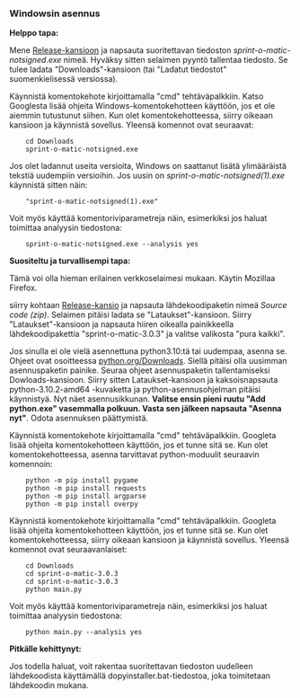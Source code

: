 ### Windowsin asennus

**Helppo tapa:**

Mene [Release-kansioon](https://github.com/LemesoftNostalgic/sprint-o-matic/releases/latest) ja napsauta suoritettavan tiedoston _sprint-o-matic-notsigned.exe_
nimeä. Hyväksy sitten selaimen pyyntö tallentaa tiedosto. Se tulee ladata
"Downloads"-kansioon (tai "Ladatut tiedostot" suomenkielisessä versiossa).

Käynnistä komentokehote kirjoittamalla "cmd" tehtäväpalkkiin.
Katso Googlesta lisää ohjeita Windows-komentokehotteen käyttöön, jos et ole
aiemmin tutustunut siihen. Kun olet komentokehotteessa,
siirry oikeaan kansioon ja käynnistä sovellus. Yleensä komennot ovat seuraavat:

```
    cd Downloads
    sprint-o-matic-notsigned.exe
```

Jos olet ladannut useita versioita, Windows on saattanut lisätä ylimääräistä
tekstiä
uudempiin versioihin. Jos uusin on _sprint-o-matic-notsigned(1).exe_
käynnistä sitten näin:

```
    "sprint-o-matic-notsigned(1).exe"
```

Voit myös käyttää komentoriviparametreja näin, esimerkiksi jos haluat toimittaa analyysin tiedostona:

```
    sprint-o-matic-notsigned.exe --analysis yes
```

**Suositeltu ja turvallisempi tapa:**

Tämä voi olla hieman erilainen verkkoselaimesi mukaan. Käytin Mozillaa
Firefox.

siirry kohtaan [Release-kansio](https://github.com/LemesoftNostalgic/sprint-o-matic/releases/latest) ja napsauta lähdekoodipaketin nimeä _Source code (zip)_. Selaimen pitäisi ladata se "Lataukset"-kansioon. Siirry "Lataukset"-kansioon ja napsauta hiiren oikealla painikkeella lähdekoodipakettia "sprint-o-matic-3.0.3" ja valitse valikosta "pura kaikki".

Jos sinulla ei ole vielä asennettuna python3.10:tä tai uudempaa, asenna se.
Ohjeet ovat osoitteessa [python.org/Downloads](python.org/Downloads).
Siellä pitäisi olla uusimman asennuspaketin painike. Seuraa
ohjeet asennuspaketin tallentamiseksi Dowloads-kansioon.
Siirry sitten Lataukset-kansioon ja kaksoisnapsauta python-3.10.2-amd64
-kuvaketta ja python-asennusohjelman pitäisi käynnistyä.
Nyt näet asennusikkunan. **Valitse ensin pieni ruutu "Add python.exe" vasemmalla polkuun. Vasta sen jälkeen napsauta "Asenna nyt"**.
Odota asennuksen päättymistä.

Käynnistä komentokehote kirjoittamalla "cmd" tehtäväpalkkiin.
Googleta lisää ohjeita komentokehotteen käyttöön, jos et tunne sitä
se. Kun olet komentokehotteessa, asenna tarvittavat python-moduulit
seuraavin komennoin:

```
    python -m pip install pygame
    python -m pip install requests
    python -m pip install argparse
    python -m pip install overpy
```

Käynnistä komentokehote kirjoittamalla "cmd" tehtäväpalkkiin.
Googleta lisää ohjeita komentokehotteen käyttöön, jos et tunne sitä
se. Kun olet komentokehotteessa, siirry oikeaan kansioon ja käynnistä
sovellus. Yleensä komennot ovat seuraavanlaiset:

```
    cd Downloads
    cd sprint-o-matic-3.0.3
    cd sprint-o-matic-3.0.3
    python main.py
```

Voit myös käyttää komentoriviparametreja näin, esimerkiksi jos haluat toimittaa analyysin tiedostona:

```
    python main.py --analysis yes
```

**Pitkälle kehittynyt:**

Jos todella haluat, voit rakentaa suoritettavan tiedoston uudelleen
lähdekoodista käyttämällä dopyinstaller.bat-tiedostoa, joka toimitetaan lähdekoodin mukana.
